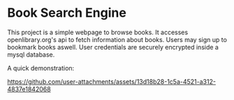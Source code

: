 # Book Search Engine

This project is a simple webpage to browse books. It accesses openlibrary.org's api to fetch information about books. 
Users may sign up to bookmark books aswell. User credentials are securely encrypted inside a mysql database.

A quick demonstration:


https://github.com/user-attachments/assets/13d18b28-1c5a-4521-a312-4837e1842068

